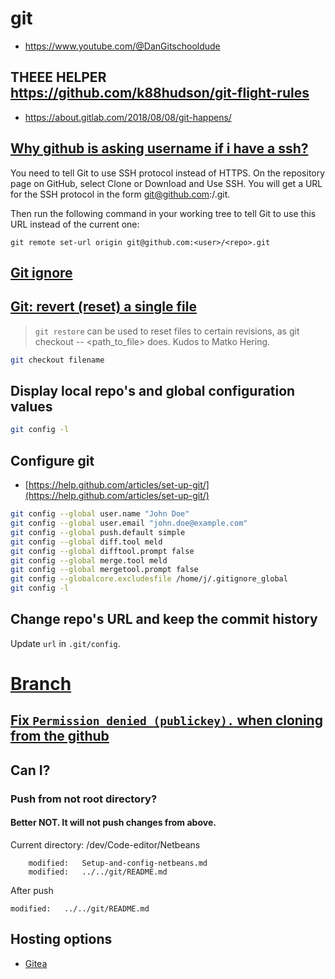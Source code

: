 # git
* https://www.youtube.com/@DanGitschooldude

## THEEE HELPER https://github.com/k88hudson/git-flight-rules

* https://about.gitlab.com/2018/08/08/git-happens/

## [Why github is asking username if i have a ssh?](https://stackoverflow.com/a/46337804)

You need to tell Git to use SSH protocol instead of HTTPS. On the repository page on GitHub, select Clone or Download and Use SSH. You will get a URL for the SSH protocol in the form git@github.com:<user>/<repo>.git.

Then run the following command in your working tree to tell Git to use this URL instead of the current one:

`git remote set-url origin git@github.com:<user>/<repo>.git`


## [Git ignore](Git-ignore)

## [Git: revert (reset) a single file](https://www.norbauer.com/rails-consulting/notes/git-revert-reset-a-single-file)
	
> `git restore` can be used to reset files to certain revisions, as git checkout -- <path_to_file> does. Kudos to Matko Hering.

```bash
git checkout filename
```

## Display local repo's and global configuration values 

```bash
git config -l
```

## Configure git
* [https://help.github.com/articles/set-up-git/](https://help.github.com/articles/set-up-git/)

```bash
git config --global user.name "John Doe"
git config --global user.email "john.doe@example.com"
git config --global push.default simple
git config --global diff.tool meld
git config --global difftool.prompt false
git config --global merge.tool meld
git config --global mergetool.prompt false
git config --globalcore.excludesfile /home/j/.gitignore_global
git config -l
```

## Change repo's URL and keep the commit history
Update `url` in `.git/config`.

# [Branch](Branch.md)

## [Fix `Permission denied (publickey).` when cloning from the github](Setup-git-ssh-key.md)

## Can I?

### Push from not root directory?

#### Better NOT. It will not push changes from above.

Current directory: /dev/Code-editor/Netbeans

```shell
	modified:   Setup-and-config-netbeans.md
	modified:   ../../git/README.md
```
After push

```shell
modified:   ../../git/README.md
```

## Hosting options

* [Gitea](https://try.gitea.io/)
